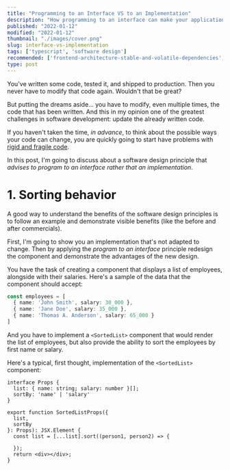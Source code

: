 ```yaml
---
title: "Programming to an Interface VS to an Implementation"
description: "How programming to an interface can make your application easier to change in the future."  
published: "2022-01-12"
modified: "2022-01-12"
thumbnail: "./images/cover.png"
slug: interface-vs-implementation
tags: ['typescript', 'software design']
recommended: ['frontend-architecture-stable-and-volatile-dependencies', 'the-art-of-writing-small-and-plain-functions']
type: post
---
```


You've written some code, tested it, and shipped to production. Then you never have to modify that code again. Wouldn't that be great?

But putting the dreams aside... you have to modify, even multiple times, the code that has been written. And this in my opinion one of the greatest challenges in software development: update the already written code.  

If you haven't taken the time, *in advance*, to think about the possible ways your code can change, you are quickly going to start have problems with [rigid and fragile code](https://www.excella.com/insights/top-4-symptoms-of-bad-code).  

In this post, I'm going to discuss about a software design principle that *advises to program to an interface rather that an implementation*.  

# 1. Sorting behavior

A good way to understand the benefits of the software design principles is to follow an example and demonstrate visible benefits (like the before and after commercials).  

First, I'm going to show you an implementation that's not adapted to change. Then by applying the *program to an interface* principle redesign the component and demonstrate the advantages of the new design. 

You have the task of creating a component that displays a list of employees, alongside with their salaries. Here's a sample of the data that the component should accept:

```ts twoshlash
const employees = [
  { name: 'John Smith', salary: 30_000 },
  { name: 'Jane Doe', salary: 35_000 },
  { name: 'Thomas A. Anderson', salary: 65_000 }
]
```

And you have to implement a `<SortedList>` component that would render the list of employees, but also provide the ability to sort the employees by first name or salary.  

Here's a typical, first thought, implementation of the `<SortedList>` component:

```tsx twoslash
interface Props {
  list: { name: string; salary: number }[];
  sortBy: 'name' | 'salary'
}

export function SortedListProps({ 
  list, 
  sortBy 
}: Props): JSX.Element {
  const list = [...list].sort((person1, person2) => {
    
  });
  return <div></div>;
}
```